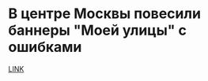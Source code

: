 # В центре Москвы повесили баннеры "Моей улицы" с ошибками



[LINK](https://varlamov.ru/2533637.html)